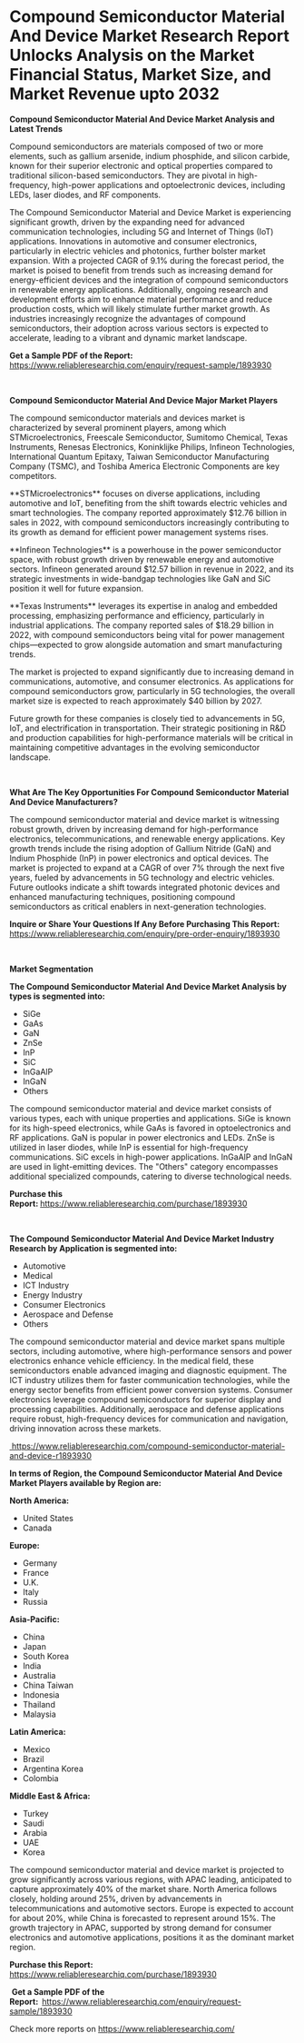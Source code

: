 <p><h1>Compound Semiconductor Material And Device Market Research Report Unlocks Analysis on the Market Financial Status, Market Size, and Market Revenue upto 2032</h1></p><p><strong>Compound Semiconductor Material And Device Market Analysis and Latest Trends</strong></p>
<p><p>Compound semiconductors are materials composed of two or more elements, such as gallium arsenide, indium phosphide, and silicon carbide, known for their superior electronic and optical properties compared to traditional silicon-based semiconductors. They are pivotal in high-frequency, high-power applications and optoelectronic devices, including LEDs, laser diodes, and RF components.</p><p>The Compound Semiconductor Material and Device Market is experiencing significant growth, driven by the expanding need for advanced communication technologies, including 5G and Internet of Things (IoT) applications. Innovations in automotive and consumer electronics, particularly in electric vehicles and photonics, further bolster market expansion. With a projected CAGR of 9.1% during the forecast period, the market is poised to benefit from trends such as increasing demand for energy-efficient devices and the integration of compound semiconductors in renewable energy applications. Additionally, ongoing research and development efforts aim to enhance material performance and reduce production costs, which will likely stimulate further market growth. As industries increasingly recognize the advantages of compound semiconductors, their adoption across various sectors is expected to accelerate, leading to a vibrant and dynamic market landscape.</p></p>
<p><strong>Get a Sample PDF of the Report:&nbsp;</strong> <a href="https://www.reliableresearchiq.com/enquiry/request-sample/1893930?utm_campaign=2309&utm_medium=2&utm_source=Github&utm_content=ia&utm_term=13022025&utm_id=compound-semiconductor-material-and-device">https://www.reliableresearchiq.com/enquiry/request-sample/1893930</a></p>
<p>&nbsp;</p>
<p><strong>Compound Semiconductor Material And Device Major Market Players</strong></p>
<p><p>The compound semiconductor materials and devices market is characterized by several prominent players, among which STMicroelectronics, Freescale Semiconductor, Sumitomo Chemical, Texas Instruments, Renesas Electronics, Koninklijke Philips, Infineon Technologies, International Quantum Epitaxy, Taiwan Semiconductor Manufacturing Company (TSMC), and Toshiba America Electronic Components are key competitors.</p><p>**STMicroelectronics** focuses on diverse applications, including automotive and IoT, benefiting from the shift towards electric vehicles and smart technologies. The company reported approximately $12.76 billion in sales in 2022, with compound semiconductors increasingly contributing to its growth as demand for efficient power management systems rises.</p><p>**Infineon Technologies** is a powerhouse in the power semiconductor space, with robust growth driven by renewable energy and automotive sectors. Infineon generated around $12.57 billion in revenue in 2022, and its strategic investments in wide-bandgap technologies like GaN and SiC position it well for future expansion.</p><p>**Texas Instruments** leverages its expertise in analog and embedded processing, emphasizing performance and efficiency, particularly in industrial applications. The company reported sales of $18.29 billion in 2022, with compound semiconductors being vital for power management chips—expected to grow alongside automation and smart manufacturing trends.</p><p>The market is projected to expand significantly due to increasing demand in communications, automotive, and consumer electronics. As applications for compound semiconductors grow, particularly in 5G technologies, the overall market size is expected to reach approximately $40 billion by 2027.</p><p>Future growth for these companies is closely tied to advancements in 5G, IoT, and electrification in transportation. Their strategic positioning in R&D and production capabilities for high-performance materials will be critical in maintaining competitive advantages in the evolving semiconductor landscape.</p></p>
<p>&nbsp;</p>
<p><strong>What Are The Key Opportunities For Compound Semiconductor Material And Device Manufacturers?</strong></p>
<p><p>The compound semiconductor material and device market is witnessing robust growth, driven by increasing demand for high-performance electronics, telecommunications, and renewable energy applications. Key growth trends include the rising adoption of Gallium Nitride (GaN) and Indium Phosphide (InP) in power electronics and optical devices. The market is projected to expand at a CAGR of over 7% through the next five years, fueled by advancements in 5G technology and electric vehicles. Future outlooks indicate a shift towards integrated photonic devices and enhanced manufacturing techniques, positioning compound semiconductors as critical enablers in next-generation technologies.</p></p>
<p><strong>Inquire or Share Your Questions If Any Before Purchasing This Report:</strong> <a href="https://www.reliableresearchiq.com/enquiry/pre-order-enquiry/1893930?utm_campaign=2309&utm_medium=2&utm_source=Github&utm_content=ia&utm_term=13022025&utm_id=compound-semiconductor-material-and-device">https://www.reliableresearchiq.com/enquiry/pre-order-enquiry/1893930</a></p>
<p>&nbsp;</p>
<p><strong>Market Segmentation</strong></p>
<p><strong>The Compound Semiconductor Material And Device Market Analysis by types is segmented into:</strong></p>
<p><ul><li>SiGe</li><li>GaAs</li><li>GaN</li><li>ZnSe</li><li>InP</li><li>SiC</li><li>InGaAlP</li><li>InGaN</li><li>Others</li></ul></p>
<p><p>The compound semiconductor material and device market consists of various types, each with unique properties and applications. SiGe is known for its high-speed electronics, while GaAs is favored in optoelectronics and RF applications. GaN is popular in power electronics and LEDs. ZnSe is utilized in laser diodes, while InP is essential for high-frequency communications. SiC excels in high-power applications. InGaAlP and InGaN are used in light-emitting devices. The "Others" category encompasses additional specialized compounds, catering to diverse technological needs.</p></p>
<p><strong>Purchase this Report:&nbsp;</strong><a href="https://www.reliableresearchiq.com/purchase/1893930?utm_campaign=2309&utm_medium=2&utm_source=Github&utm_content=ia&utm_term=13022025&utm_id=compound-semiconductor-material-and-device">https://www.reliableresearchiq.com/purchase/1893930</a></p>
<p>&nbsp;</p>
<p><strong>The Compound Semiconductor Material And Device Market Industry Research by Application is segmented into:</strong></p>
<p><ul><li>Automotive</li><li>Medical</li><li>ICT Industry</li><li>Energy Industry</li><li>Consumer Electronics</li><li>Aerospace and Defense</li><li>Others</li></ul></p>
<p><p>The compound semiconductor material and device market spans multiple sectors, including automotive, where high-performance sensors and power electronics enhance vehicle efficiency. In the medical field, these semiconductors enable advanced imaging and diagnostic equipment. The ICT industry utilizes them for faster communication technologies, while the energy sector benefits from efficient power conversion systems. Consumer electronics leverage compound semiconductors for superior display and processing capabilities. Additionally, aerospace and defense applications require robust, high-frequency devices for communication and navigation, driving innovation across these markets.</p></p>
<p><a href="https://www.reliableresearchiq.com/compound-semiconductor-material-and-device-r1893930?utm_campaign=2309&utm_medium=2&utm_source=Github&utm_content=ia&utm_term=13022025&utm_id=compound-semiconductor-material-and-device">&nbsp;https://www.reliableresearchiq.com/compound-semiconductor-material-and-device-r1893930</a></p>
<p><strong>In terms of Region, the Compound Semiconductor Material And Device Market Players available by Region are:</strong></p>
<p>
    <p> <strong> North America: </strong>
        <ul>
            <li>United States</li>
            <li>Canada</li>
        </ul>
        </p> 
    <p> <strong> Europe: </strong>
        <ul>
            <li>Germany</li>
            <li>France</li>
            <li>U.K.</li>
            <li>Italy</li>
            <li>Russia</li>
        </ul>
        </p> 
    <p> <strong> Asia-Pacific: </strong>
        <ul>
            <li>China</li>
            <li>Japan</li>
            <li>South Korea</li>
            <li>India</li>
            <li>Australia</li>
            <li>China Taiwan</li>
            <li>Indonesia</li>
            <li>Thailand</li>
            <li>Malaysia</li>
        </ul>
        </p> 
    <p> <strong> Latin America: </strong>
        <ul>
            <li>Mexico</li>
            <li>Brazil</li>
            <li>Argentina Korea</li>
            <li>Colombia</li>
        </ul>
        </p> 
    <p> <strong> Middle East & Africa: </strong>
        <ul>
            <li>Turkey</li>
            <li>Saudi</li>
            <li>Arabia</li>
            <li>UAE</li>
            <li>Korea</li>
        </ul>
    </p>
    </p>
<p><p>The compound semiconductor material and device market is projected to grow significantly across various regions, with APAC leading, anticipated to capture approximately 40% of the market share. North America follows closely, holding around 25%, driven by advancements in telecommunications and automotive sectors. Europe is expected to account for about 20%, while China is forecasted to represent around 15%. The growth trajectory in APAC, supported by strong demand for consumer electronics and automotive applications, positions it as the dominant market region.</p></p>
<p><strong>Purchase this Report: </strong><a href="https://www.reliableresearchiq.com/purchase/1893930?utm_campaign=2309&utm_medium=2&utm_source=Github&utm_content=ia&utm_term=13022025&utm_id=compound-semiconductor-material-and-device">https://www.reliableresearchiq.com/purchase/1893930</a></p>
<p>&nbsp;<strong>Get a Sample PDF of the Report:&nbsp;&nbsp;</strong><a href="https://www.reliableresearchiq.com/enquiry/request-sample/1893930?utm_campaign=2309&utm_medium=2&utm_source=Github&utm_content=ia&utm_term=13022025&utm_id=compound-semiconductor-material-and-device">https://www.reliableresearchiq.com/enquiry/request-sample/1893930</a></p>
<p><strong></strong></p>
<p>Check more reports on <a href="https://www.reliableresearchiq.com/?utm_campaign=2309&utm_medium=2&utm_source=Github&utm_content=ia&utm_term=13022025&utm_id=compound-semiconductor-material-and-device">https://www.reliableresearchiq.com/</a></p>